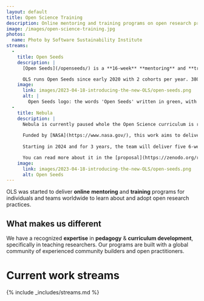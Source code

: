 ```yaml
---
layout: default
title: Open Science Training
description: Online mentoring and training programs on open research practices.
image: /images/open-science-training.jpg
photos:
  name: Photo by Software Sustainability Institute
streams:
  -
    title: Open Seeds
    description: |
      [Open Seeds](/openseeds/) is a **16-week** **mentoring** and **training** program for people interested in applying **open principles** in their work and becoming **Open Science ambassadors** in their communities.

      OLS runs Open Seeds since early 2020 with 2 cohorts per year. 380+ people participating in 260+ projects were taught with the support of 130+ mentors, 170+ experts, and 30+ facilitators.
    image: 
      link: images/2023-04-18-introducing-the-new-OLS/open-seeds.png
      alt: |
        Open Seeds logo: the words 'Open Seeds' written in green, with a seedling above the letter p. Underneath, the words 'Mentoring and Training Program' written in black.
  -
    title: Nebula
    description: |
      Nebula is currently paused whole the Open Science curriculum is refreshed. 
      
      Funded by [NASA](https://www.nasa.gov/), this work aims to deliver fully virtual training cohorts for the NASA open science curriculum with a highly qualitative component throughout the training. 
      
      Starting in 2024 and for 3 years, the team will deliver five 6-week Virtual Cohorts per year. The cohorts will include guided reflection and hands-on implementation of open science concepts, processes, and techniques. This program will teach one Module per week, by bringing in expert speakers from across different scientific domains, allowing learners to actively embed their training in their work and reflect on their learning with a mentor.

      You can read more about it in the [proposal](https://zenodo.org/records/8250979).
    image: 
      link: images/2023-04-18-introducing-the-new-OLS/open-seeds.png
      alt: Open Seeds
---
```


OLS was started to deliver **online** **mentoring** and **training** programs for individuals and teams worldwide to learn about and adopt open research practices. 

## What makes us different

We have a recognized **expertise** in **pedagogy** & **curriculum development**, specifically in teaching researchers. Our programs are built with a global community of experienced community builders and open practitioners.

# Current work streams

{% include _includes/streams.md %}